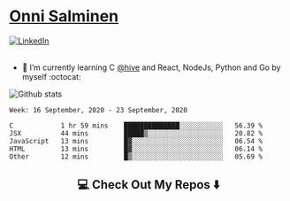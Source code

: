 <h1> <a href="https://osalmine.github.io/cv/">Onni Salminen</a></h1>
<a href="https://www.linkedin.com/in/onni-salminen/" target="_blank"><img src="https://img.shields.io/badge/LinkedIn-%230077B5.svg?&style=flat-square&logo=linkedin&logoColor=white" alt="LinkedIn"></a>
<br />
<br />

- 🌱 I’m currently learning C <a href="https://www.hive.fi/en/">@hive</a> and React, NodeJs, Python and Go by myself :octocat:

![Github stats](https://github-readme-stats.vercel.app/api?username=osalmine&count_private=true&show_icons=true&theme=graywhite&hide=issues,stars)

<!--START_SECTION:waka-->
```text
Week: 16 September, 2020 - 23 September, 2020

C            1 hr 59 mins    ██████████████░░░░░░░░░░░   56.39 % 
JSX          44 mins         █████▒░░░░░░░░░░░░░░░░░░░   20.82 % 
JavaScript   13 mins         █▓░░░░░░░░░░░░░░░░░░░░░░░   06.54 % 
HTML         13 mins         █▓░░░░░░░░░░░░░░░░░░░░░░░   06.14 % 
Other        12 mins         █▒░░░░░░░░░░░░░░░░░░░░░░░   05.69 % 
```
<!--END_SECTION:waka-->

<h2  align="center">💻 Check Out My Repos ⬇️ </h2>
